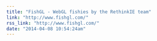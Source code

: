 ```yaml
---
title: "FishGL - WebGL fishies by the RethinkIE team"
link: "http://www.fishgl.com/"
rss_link: "http://www.fishgl.com/"
date: "2014-04-08 10:54:24am"
---
```

